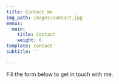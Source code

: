 ```yaml
---
title: Contact me
img_path: images/contact.jpg
menus:
  main:
    title: Contact
    weight: 6
template: contact
subtitle: ''

---
```

Fill the form below to get in touch with me.